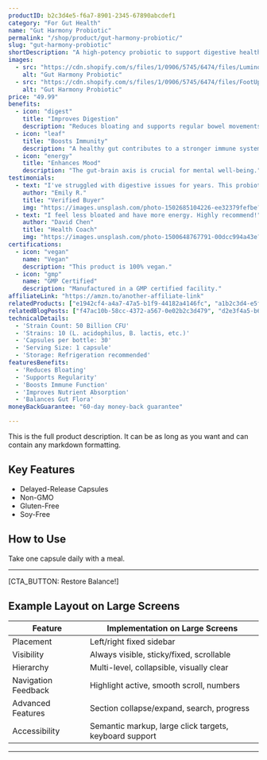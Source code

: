 ```yaml
---
productID: b2c3d4e5-f6a7-8901-2345-67890abcdef1
category: "For Gut Health"
name: "Gut Harmony Probiotic"
permalink: "/shop/product/gut-harmony-probiotic/"
slug: "gut-harmony-probiotic"
shortDescription: "A high-potency probiotic to support digestive health and balance your gut microbiome. Formulated with 50 billion CFUs from 10 different strains."
images:
  - src: "https://cdn.shopify.com/s/files/1/0906/5745/6474/files/LuminousLabsEssential.jpg?v=1734950411"
    alt: "Gut Harmony Probiotic"
  - src: "https://cdn.shopify.com/s/files/1/0906/5745/6474/files/FootUpLightOn.png?v=1734950411"
    alt: "Gut Harmony Probiotic"
price: "49.99"
benefits:
  - icon: "digest"
    title: "Improves Digestion"
    description: "Reduces bloating and supports regular bowel movements."
  - icon: "leaf"
    title: "Boosts Immunity"
    description: "A healthy gut contributes to a stronger immune system."
  - icon: "energy"
    title: "Enhances Mood"
    description: "The gut-brain axis is crucial for mental well-being."
testimonials:
  - text: "I've struggled with digestive issues for years. This probiotic has been a game-changer."
    author: "Emily R."
    title: "Verified Buyer"
    img: "https://images.unsplash.com/photo-1502685104226-ee32379fefbe?auto=format&fit=crop&w=500&q=60"
  - text: "I feel less bloated and have more energy. Highly recommend!"
    author: "David Chen"
    title: "Health Coach"
    img: "https://images.unsplash.com/photo-1500648767791-00dcc994a43e?auto=format&fit=crop&w=500&q=60"
certifications:
  - icon: "vegan"
    name: "Vegan"
    description: "This product is 100% vegan."
  - icon: "gmp"
    name: "GMP Certified"
    description: "Manufactured in a GMP certified facility."
affiliateLink: "https://amzn.to/another-affiliate-link"
relatedProducts: ["e1942cf4-a4a7-47a5-b1f9-44182a4146fc", "a1b2c3d4-e5f6-7890-1234-567890abcdef"]
relatedBlogPosts: ["f47ac10b-58cc-4372-a567-0e02b2c3d479", "d2e3f4a5-b6c7-8901-2345-67890abcdef1"]
technicalDetails:
  - 'Strain Count: 50 Billion CFU'
  - 'Strains: 10 (L. acidophilus, B. lactis, etc.)'
  - 'Capsules per bottle: 30'
  - 'Serving Size: 1 capsule'
  - 'Storage: Refrigeration recommended'
featuresBenefits:
  - 'Reduces Bloating'
  - 'Supports Regularity'
  - 'Boosts Immune Function'
  - 'Improves Nutrient Absorption'
  - 'Balances Gut Flora'
moneyBackGuarantee: "60-day money-back guarantee"

---
```


This is the full product description. It can be as long as you want and can contain any markdown formatting.

## Key Features

*   Delayed-Release Capsules
*   Non-GMO
*   Gluten-Free
*   Soy-Free

## How to Use

Take one capsule daily with a meal.




***
[CTA_BUTTON: Restore Balance!]

## Example Layout on Large Screens

| Feature                 | Implementation on Large Screens            |
|-------------------------|--------------------------------------------|
| Placement               | Left/right fixed sidebar                   |
| Visibility              | Always visible, sticky/fixed, scrollable   |
| Hierarchy               | Multi-level, collapsible, visually clear   |
| Navigation Feedback     | Highlight active, smooth scroll, numbers   |
| Advanced Features       | Section collapse/expand, search, progress  |
| Accessibility           | Semantic markup, large click targets, keyboard support|

***
